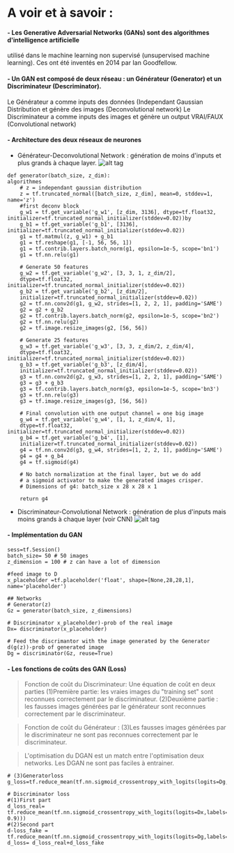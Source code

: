 # A voir et à savoir :

#### - Les Generative Adversarial Networks (GANs) sont des algorithmes d'intelligence artificielle 
utilisé dans le machine learning non supervisé (unsupervised machine learning). Ces  ont été inventés en 2014 par Ian Goodfellow. 

#### - Un GAN est composé de deux réseau : un Générateur (Generator) et un Discriminateur (Descriminator). 
Le Générateur a comme inputs des données (Independant Gaussian Distribution et génère des images (Deconvolutional network)
Le Discriminateur a comme inputs des images et génère un output VRAI/FAUX (Convolutional network)

#### - Architecture des deux réseaux de neurones 
* Générateur-Deconvolutional Network : génération de moins d'inputs et plus grands à chaque layer. 
![alt tag](https://cdn-images-1.medium.com/max/1600/1*WIhhgBzDQJFcj7CqPvzPdQ.png)

```
def generator(batch_size, z_dim):
algorithmes
	# z = independant gaussian distribution 
    z = tf.truncated_normal([batch_size, z_dim], mean=0, stddev=1, name='z')
    #first deconv block
    g_w1 = tf.get_variable('g_w1', [z_dim, 3136], dtype=tf.float32, initializer=tf.truncated_normal_initializer(stddev=0.02))by 
    g_b1 = tf.get_variable('g_b1', [3136], initializer=tf.truncated_normal_initializer(stddev=0.02))
    g1 = tf.matmul(z, g_w1) + g_b1
    g1 = tf.reshape(g1, [-1, 56, 56, 1])
    g1 = tf.contrib.layers.batch_norm(g1, epsilon=1e-5, scope='bn1')
    g1 = tf.nn.relu(g1)

    # Generate 50 features
    g_w2 = tf.get_variable('g_w2', [3, 3, 1, z_dim/2], 
    dtype=tf.float32, initializer=tf.truncated_normal_initializer(stddev=0.02))
    g_b2 = tf.get_variable('g_b2', [z_dim/2], 
    initializer=tf.truncated_normal_initializer(stddev=0.02))
    g2 = tf.nn.conv2d(g1, g_w2, strides=[1, 2, 2, 1], padding='SAME')
    g2 = g2 + g_b2
    g2 = tf.contrib.layers.batch_norm(g2, epsilon=1e-5, scope='bn2')
    g2 = tf.nn.relu(g2)
    g2 = tf.image.resize_images(g2, [56, 56])

    # Generate 25 features
    g_w3 = tf.get_variable('g_w3', [3, 3, z_dim/2, z_dim/4], 
    dtype=tf.float32, initializer=tf.truncated_normal_initializer(stddev=0.02))
    g_b3 = tf.get_variable('g_b3', [z_dim/4], 
    initializer=tf.truncated_normal_initializer(stddev=0.02))
    g3 = tf.nn.conv2d(g2, g_w3, strides=[1, 2, 2, 1], padding='SAME')
    g3 = g3 + g_b3
    g3 = tf.contrib.layers.batch_norm(g3, epsilon=1e-5, scope='bn3')
    g3 = tf.nn.relu(g3)
    g3 = tf.image.resize_images(g3, [56, 56])

    # Final convolution with one output channel = one big image 
    g_w4 = tf.get_variable('g_w4', [1, 1, z_dim/4, 1], 
    dtype=tf.float32, initializer=tf.truncated_normal_initializer(stddev=0.02))
    g_b4 = tf.get_variable('g_b4', [1], 
    initializer=tf.truncated_normal_initializer(stddev=0.02))
    g4 = tf.nn.conv2d(g3, g_w4, strides=[1, 2, 2, 1], padding='SAME')
    g4 = g4 + g_b4
    g4 = tf.sigmoid(g4)

    # No batch normalization at the final layer, but we do add
    # a sigmoid activator to make the generated images crisper.
    # Dimensions of g4: batch_size x 28 x 28 x 1

    return g4

```
* Discriminateur-Convolutional Network : génération de plus d'inputs mais moins grands à chaque layer (voir CNN) 
![alt tag](https://i.stack.imgur.com/keDyv.png)


#### - Implémentation du GAN 

```
sess=tf.Session()
batch_size= 50 # 50 images 
z_dimension = 100 # z can have a lot of dimension

#feed image to D 
x_placeholder =tf.placeholder('float', shape=[None,28,28,1], name='placeholder')

## Networks 
# Generator(z)
Gz = generator(batch_size, z_dimensions)

# Discriminator x_placeholder)-prob of the real image 
Dx= discriminator(x_placeholder)

# Feed the discrimantor with the image generated by the Generator d(g(z))-prob of generated image 
Dg = discriminator(Gz, reuse=True)

```

#### - Les fonctions de coûts des GAN (Loss) 

> Fonction de coût du Discriminateur: 
Une équation de coût en deux parties
(1)Première partie: les vraies images du "training set" sont reconnues correctement par le discriminateur. 
(2)Deuxième partie : les fausses images générées par le générateur sont reconnues correctement par le discriminateur.

> Fonction de coût du Générateur : 
(3)Les fausses images générées par le discriminateur ne sont pas reconnues correctement par le discriminateur.

> L'optimisation du DGAN est un match entre l'optimisation deux networks. Les DGAN ne sont pas faciles à entrainer. 

```
# (3)Generatorloss 
g_loss=tf.reduce_mean(tf.nn.sigmoid_crossentropy_with_logits(logits=Dg,labels=tf.one_like(Dg)))

# Discriminator loss 
#(1)First part 
d_loss_real= tf.reduce_mean(tf.nn.sigmoid_crossentropy_with_logits(logits=Dx,labels=tf.fill([batch_size,1], 0.9)))
#(2)Second part 
d-loss_fake = tf.reduce_mean(tf.nn.sigmoid_crossentropy_with_logits(logits=Dg,labels=tf.zeros_like(Dg)))
d_loss= d_loss_real+d_loss_fake

```








